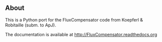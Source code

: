 About
-----

This is a Python port for the FluxCompensator code from Koepferl & Robitaille (subm. to ApJ). 

The documentation is available at http://FluxCompensator.readthedocs.org